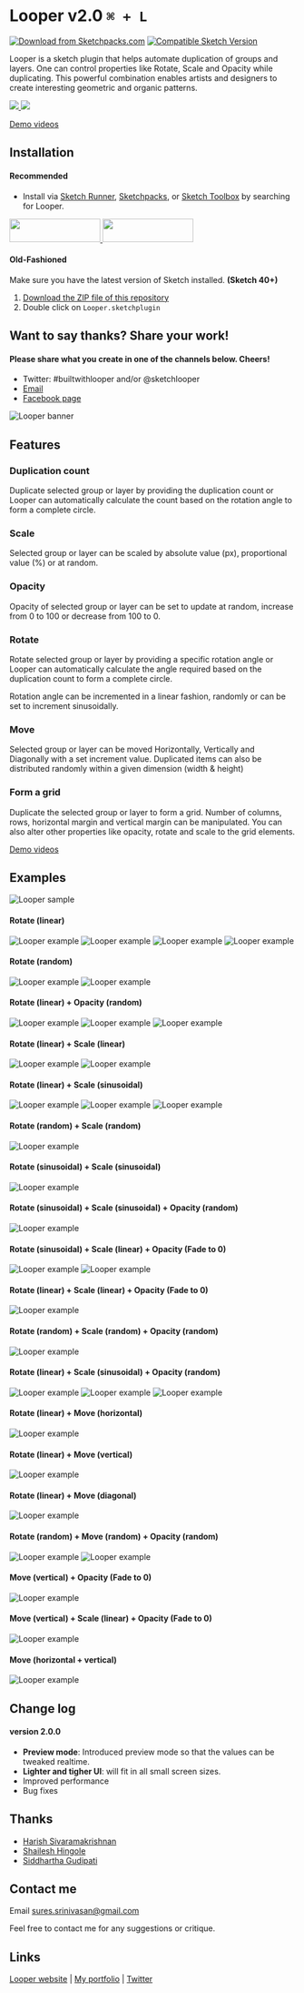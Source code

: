 # Looper v2.0 `⌘ + L`
[![Download from Sketchpacks.com](https://badges.sketchpacks.com/plugins/com.sureskumar.sketch.looper/version.svg)](https://api.sketchpacks.com/v1/plugins/com.sureskumar.sketch.looper/download) [![Compatible Sketch Version](https://badges.sketchpacks.com/plugins/com.sureskumar.sketch.looper/compatibility.svg)](https://sketchpacks.com/sureskumar/Looper)

Looper is a sketch plugin that helps automate duplication of groups and layers. One can control properties like Rotate, Scale and Opacity while duplicating. This powerful combination enables artists and designers to create interesting geometric and organic patterns.

<a target="_blank" href="https://www.youtube.com/channel/UCzm9iVAvS9rVn5ZyZSbrIVQ">
	<img target="_blank" src="http://www.sureskumar.com/looper/github_imgs/looper.gif">
</a>

<a target="_blank" href="https://www.youtube.com/channel/UCzm9iVAvS9rVn5ZyZSbrIVQ">
	<img target="_blank" src="http://www.sureskumar.com/looper/github_imgs/looper_2.gif">
</a>

<a target="_blank" href="https://www.youtube.com/channel/UCzm9iVAvS9rVn5ZyZSbrIVQ">Demo videos</a>

## Installation

#### Recommended
* Install via [Sketch Runner](http://sketchrunner.com/), [Sketchpacks](https://sketchpacks.com/sureskumar/looper/install), or [Sketch Toolbox](http://sketchtoolbox.com/) by searching for Looper.

<a target="_blank" href="http://bit.ly/SketchRunnerWebsite">
  <img width="160" height="41" src="http://bit.ly/RunnerBadgeBlue">
</a>

<a target="_blank" href="https://sketchpacks.com/sureskumar/looper/install">
  <img width="160" height="41" src="http://sketchpacks-com.s3.amazonaws.com/assets/badges/sketchpacks-badge-install.png" >
</a>

#### Old-Fashioned

Make sure you have the latest version of Sketch installed. **(Sketch 40+)**

1. [Download the ZIP file of this repository](https://github.com/sureskumar/Looper/archive/master.zip)
2. Double click on `Looper.sketchplugin`


## Want to say thanks? Share your work!
#### Please share what you create in one of the channels below. Cheers!
* Twitter: #builtwithlooper and/or @sketchlooper
* [Email](mailto:sures.srinivasan@gmail.com)
* [Facebook page](https://www.facebook.com/loopersketch/)

![Looper banner](http://www.sureskumar.com/looper/github_imgs/banner.jpg)
## Features

### Duplication count
Duplicate selected group or layer by providing the duplication count or Looper can automatically calculate the count based on the rotation angle to form a complete circle.

### Scale
Selected group or layer can be scaled by absolute value (px), proportional value (%) or at random. 

### Opacity
Opacity of selected group or layer can be set to update at random, increase from 0 to 100 or decrease from 100 to 0.

### Rotate
Rotate selected group or layer by providing a specific rotation angle or Looper can automatically calculate the angle required based on the duplication count to form a complete circle.

Rotation angle can be incremented in a linear fashion, randomly or can be set to increment sinusoidally.

### Move
Selected group or layer can be moved Horizontally, Vertically and Diagonally with a set increment value. Duplicated items can also be distributed randomly within a given dimension (width & height)

### Form a grid
Duplicate the selected group or layer to form a grid. Number of columns, rows, horizontal margin and vertical margin can be manipulated. You can also alter other properties like opacity, rotate and scale to the grid elements.

<a target="_blank" href="https://www.youtube.com/channel/UCzm9iVAvS9rVn5ZyZSbrIVQ">Demo videos</a>

## Examples
![Looper sample](http://www.sureskumar.com/looper/github_imgs/looper_example_16_exp.jpg)

#### Rotate (linear) 
![Looper example](http://www.sureskumar.com/looper/github_imgs/looper_example_18.jpg)
![Looper example](http://www.sureskumar.com/looper/github_imgs/looper_example_25.jpg)
![Looper example](http://www.sureskumar.com/looper/github_imgs/looper_example_10.jpg)
![Looper example](http://www.sureskumar.com/looper/github_imgs/looper_example_26.jpg)

#### Rotate (random)
![Looper example](http://www.sureskumar.com/looper/github_imgs/looper_example_04.jpg)
![Looper example](http://www.sureskumar.com/looper/github_imgs/looper_example_03.jpg)

#### Rotate (linear) + Opacity (random)
![Looper example](http://www.sureskumar.com/looper/github_imgs/looper_example_11.jpg)
![Looper example](http://www.sureskumar.com/looper/github_imgs/looper_example_31.jpg)
![Looper example](http://www.sureskumar.com/looper/github_imgs/looper_example_13.jpg)

#### Rotate (linear) + Scale (linear)
![Looper example](http://www.sureskumar.com/looper/github_imgs/looper_example_22.jpg)
![Looper example](http://www.sureskumar.com/looper/github_imgs/looper_example_34.jpg)

#### Rotate (linear) + Scale (sinusoidal)
![Looper example](http://www.sureskumar.com/looper/github_imgs/looper_example_06.jpg)
![Looper example](http://www.sureskumar.com/looper/github_imgs/looper_example_05.jpg)
![Looper example](http://www.sureskumar.com/looper/github_imgs/looper_example_12.jpg)

#### Rotate (random) + Scale (random)
![Looper example](http://www.sureskumar.com/looper/github_imgs/looper_example_19.jpg)

#### Rotate (sinusoidal) + Scale (sinusoidal)
![Looper example](http://www.sureskumar.com/looper/github_imgs/looper_example_20.jpg)

#### Rotate (sinusoidal) + Scale (sinusoidal) + Opacity (random)
![Looper example](http://www.sureskumar.com/looper/github_imgs/looper_example_14.jpg)

#### Rotate (sinusoidal) + Scale (linear) + Opacity (Fade to 0)
![Looper example](http://www.sureskumar.com/looper/github_imgs/looper_example_16.jpg)
![Looper example](http://www.sureskumar.com/looper/github_imgs/looper_example_23.jpg)

#### Rotate (linear) + Scale (linear) + Opacity (Fade to 0)
![Looper example](http://www.sureskumar.com/looper/github_imgs/looper_example_01.jpg)

#### Rotate (random) + Scale (random) + Opacity (random)
![Looper example](http://www.sureskumar.com/looper/github_imgs/looper_example_29.jpg)

#### Rotate (linear) + Scale (sinusoidal) + Opacity (random)
![Looper example](http://www.sureskumar.com/looper/github_imgs/looper_example_33.jpg)
![Looper example](http://www.sureskumar.com/looper/github_imgs/looper_example_27.jpg)
![Looper example](http://www.sureskumar.com/looper/github_imgs/looper_example_32.jpg)

#### Rotate (linear) + Move (horizontal)
![Looper example](http://www.sureskumar.com/looper/github_imgs/looper_example_07.jpg)

#### Rotate (linear) + Move (vertical)
![Looper example](http://www.sureskumar.com/looper/github_imgs/looper_example_08.jpg)

#### Rotate (linear) + Move (diagonal)
![Looper example](http://www.sureskumar.com/looper/github_imgs/looper_example_09.jpg)

#### Rotate (random) + Move (random) + Opacity (random)
![Looper example](http://www.sureskumar.com/looper/github_imgs/looper_example_17.jpg)
![Looper example](http://www.sureskumar.com/looper/github_imgs/looper_example_24.jpg)

#### Move (vertical) + Opacity (Fade to 0)
![Looper example](http://www.sureskumar.com/looper/github_imgs/looper_example_15.jpg)

#### Move (vertical) + Scale (linear) + Opacity (Fade to 0)
![Looper example](http://www.sureskumar.com/looper/github_imgs/looper_example_21.jpg)

#### Move (horizontal + vertical)
![Looper example](http://www.sureskumar.com/looper/github_imgs/looper_example_28.jpg)

## Change log

#### version 2.0.0

* **Preview mode**: Introduced preview mode so that the values can be tweaked realtime.
* **Lighter and tigher UI**: will fit in all small screen sizes.
* Improved performance
* Bug fixes


## Thanks

* [Harish Sivaramakrishnan](https://github.com/harish-io)
* [Shailesh Hingole](https://github.com/hingole)
* [Siddhartha Gudipati](https://github.com/websiddu)


## Contact me

Email sures.srinivasan@gmail.com

Feel free to contact me for any suggestions or critique.

## Links

[Looper website](http://www.sureskumar.com/looper) | [My portfolio](http://www.sureskumar.com) | [Twitter](https://twitter.com/sureskumar)
